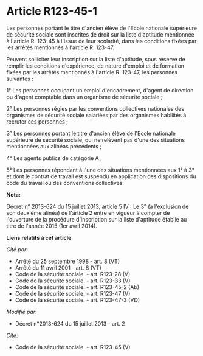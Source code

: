 # Article R123-45-1

Les personnes portant le titre d'ancien élève de l'Ecole nationale supérieure de sécurité sociale sont inscrites de droit sur
la liste d'aptitude mentionnée à l'article R. 123-45 à l'issue de leur scolarité, dans les conditions fixées par les arrêtés
mentionnés à l'article R. 123-47. 

Peuvent solliciter leur inscription sur la liste d'aptitude, sous réserve de remplir les conditions d'expérience, de nature
d'emploi et de formation fixées par les arrêtés mentionnés à l'article R. 123-47, les personnes suivantes : 

1° Les personnes occupant un emploi d'encadrement, d'agent de direction ou d'agent comptable dans un organisme de sécurité
sociale ; 

2° Les personnes régies par les conventions collectives nationales des organismes de sécurité sociale salariées par des
organismes habilités à recruter ces personnes ; 

3° Les personnes portant le titre d'ancien élève de l'Ecole nationale supérieure de sécurité sociale, qui ne relèvent pas
d'une des situations mentionnées aux alinéas précédents ; 

4° Les agents publics de catégorie A ; 

5° Les personnes répondant à l'une des situations mentionnées aux 1° à 3° et dont le contrat de travail est suspendu en
application des dispositions du code du travail ou des conventions collectives.

**Nota:**

Décret n° 2013-624 du 15 juillet 2013, article 5 IV : Le 3° (à l'exclusion de son deuxième alinéa) de l'article 2 entre en
vigueur à compter de l'ouverture de la procédure d'inscription sur la liste d'aptitude établie au titre de l'année 2015 (1er
avril 2014).

**Liens relatifs à cet article**

_Cité par_:

  - Arrêté du 25 septembre 1998 - art. 8 (VT)
  - Arrêté du 11 avril 2001 - art. 8 (VT)
  - Code de la sécurité sociale. - art. R123-28 (V)
  - Code de la sécurité sociale. - art. R123-33 (V)
  - Code de la sécurité sociale. - art. R123-45-2 (Ab)
  - Code de la sécurité sociale. - art. R123-47 (V)
  - Code de la sécurité sociale. - art. R123-47-3 (VD)

_Modifié par_:

  - Décret n°2013-624 du 15 juillet 2013 - art. 2

_Cite_:

  - Code de la sécurité sociale. - art. R123-45 (V)
